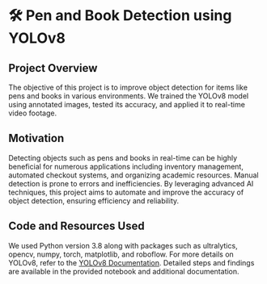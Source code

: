 # 🛠️ Pen and Book Detection using YOLOv8


## Project Overview
The objective of this project is to improve object detection for items like pens and books in various environments. We trained the YOLOv8 model using annotated images, tested its accuracy, and applied it to real-time video footage.

## Motivation
Detecting objects such as pens and books in real-time can be highly beneficial for numerous applications including inventory management, automated checkout systems, and organizing academic resources. Manual detection is prone to errors and inefficiencies. By leveraging advanced AI techniques, this project aims to automate and improve the accuracy of object detection, ensuring efficiency and reliability.

## Code and Resources Used
We used Python version 3.8 along with packages such as ultralytics, opencv, numpy, torch, matplotlib, and roboflow. For more details on YOLOv8, refer to the [YOLOv8 Documentation](https://github.com/ultralytics/yolov8). Detailed steps and findings are available in the provided notebook and additional documentation.


